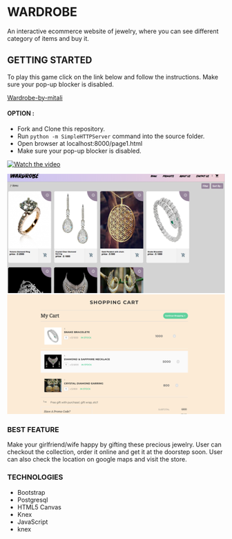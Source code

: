
# WARDROBE

An interactive ecommerce website of jewelry, where you can see different category of items and buy it.

## GETTING STARTED

To play this game click on the link below and follow the instructions. Make sure your pop-up blocker is disabled.

[Wardrobe-by-mitali](https://wardrobemymitali.herokuapp.com/index)

#### OPTION :
* Fork and Clone this repository.
* Run `python -m SimpleHTTPServer` command into the source folder.
* Open browser at localhost:8000/page1.html
* Make sure your pop-up blocker is disabled.

[![Watch the video](https://raw.github.com/GabLeRoux/WebMole/master/ressources/WebMole_Youtube_Video.png)](https://youtu.be/0ll8-uO63K8?t=16)

<img src="public/products.png"/>


<img src="public/cart.png"/>


### BEST FEATURE

 Make your girlfriend/wife happy by gifting these precious jewelry. User can checkout the collection, order it online and get it at the doorstep soon. User can also check the location on google maps and visit the store. 

### TECHNOLOGIES

* Bootstrap
* Postgresql
* HTML5 Canvas
* Knex
* JavaScript
* knex




